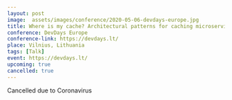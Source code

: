 ```yaml
---
layout: post
image:  assets/images/conference/2020-05-06-devdays-europe.jpg
title: Where is my cache? Architectural patterns for caching microservices
conference: DevDays Europe
conference-link: https://devdays.lt/
place: Vilnius, Lithuania
tags: [Talk]
event: https://devdays.lt/
upcoming: true
cancelled: true
---
```


Cancelled due to Coronavirus
